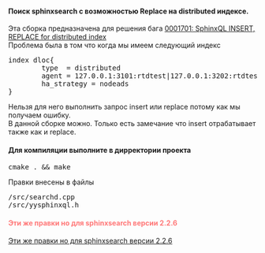 <h4>Поиск sphinxsearch с возможностью Replace на distributed индексе. </h4>
Эта сборка предназначена для решения бага <a href="http://sphinxsearch.com/bugs/view.php?id=1701" >0001701: SphinxQL INSERT, REPLACE for distributed index</a><br>
Проблема была в том что когда мы имеем следующий индекс<br>
<pre>
index dloc{
        type  = distributed
        agent = 127.0.0.1:3101:rtdtest|127.0.0.1:3202:rtdtest
        ha_strategy = nodeads
}
</pre>

Нельзя для него выполнить запрос insert или replace потому как мы получаем ошибку.<br>
В данной сборке можно. Только есть замечание что insert отрабатывает также как и replace.<br>

<h4>Для компиляции выполните в дирректории проекта</h4>
<pre>cmake . && make</pre>
Правки внесены в файлы<br>
<pre>
/src/searchd.cpp
/src/yysphinxql.h
</pre>

<h4  style="color:#f77;" >Эти же правки но для sphinxsearch версии 2.2.6</h4>
<a href="https://github.com/Levhav/sphinxsearch-2.2.6" >Эти же правки но для sphinxsearch версии 2.2.6</a>
